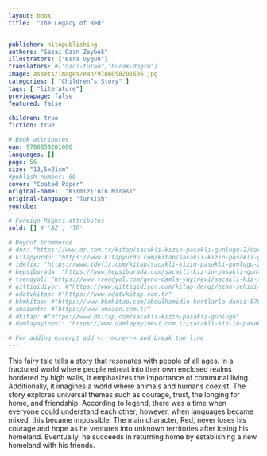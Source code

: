 ```yaml
---
layout: book
title:  "The Legacy of Red"


publisher: nitopublishing
authors: "Sezai Ozan Zeybek"
illustrators: ["Esra Uygun"]
translators: #["naci-turan","burak-dogru"]
image: assets/images/ean/9786058201606.jpg
categories: [ "Children’s Story" ]
tags: [ "literature"]
previewpage: false
featured: false

children: true
fiction: true

# Book attributes
ean: 9786058201606
languages: []
page: 56
size: "13,5x21cm"
#publish-number: 60
cover: "Coated Paper"
original-name:  "Kırmızı'nın Mirası"
original-language: "Turkish"
youtube:

# Foreign Rights attributes
sold: [] # 'AZ', 'TR'

# Buyout Ecommerce
# dnr: "https://www.dr.com.tr/kitap/sacakli-kizin-pasakli-gunlugu-2/cocuk-ve-genclik/genclik-10-yas/roman-oyku/urunno=0001893059001"
# kitapyurdu: "https://www.kitapyurdu.com/kitap/sacakli-kizin-pasakli-gunlugu-2-/560122.html&filter_name=Sa%C3%A7akl%C4%B1+K%C4%B1z%27%C4%B1n+Pasakl%C4%B1+G%C3%BCnl%C3%BC%C4%9F%C3%BC+2"
# idefix: "https://www.idefix.com/kitap/sacakli-kizin-pasakli-gunlugu-2/cocuk-ve-genclik/genclik-10-yas/roman-oyku/urunno=0001893059001"
# hepsiburada: "https://www.hepsiburada.com/sacakli-kiz-in-pasakli-gunlugu-2-damla-yayinevi-p-HBV000012ER86"
# trendyol: "https://www.trendyol.com/genc-damla-yayinevi/sacakli-kiz-in-pasakli-gunlugu-2-p-54825777"
# gittigidiyor: #"https://www.gittigidiyor.com/kitap-dergi/ezan-sehidi-adnan-menderes_pdp_732728793"
# odatvkitap: #"https://www.odatvkitap.com.tr"
# bkmkitap: #"https://www.bkmkitap.com/abdulhamidin-kurtlarla-dansi-578226"
# amazontr: #"https://www.amazon.com.tr"
# dkitap: #"https://www.dkitap.com/sacakli-kizin-pasakli-gunlugu"
# damlayayinevi: "https://www.damlayayinevi.com.tr/sacakli-kiz-in-pasakli-gunlugu-2-bu-iste-bi-terslik-var"

# For adding excerpt add <!--more--> and break the line
---
```

This fairy tale tells a story that resonates with people of all ages. In a fractured world where people retreat
into their own enclosed realms bordered by high walls, it emphasizes the importance of communal living.
Additionally, it imagines a world where animals and humans coexist. The story explores universal themes such
as courage, trust, the longing for home, and friendship. According to legend, there was a time when everyone
could understand each other; however, when languages became mixed, this became impossible. The main
character, Red, never loses his courage and hope as he ventures into unknown territories after losing his
homeland. Eventually, he succeeds in returning home by establishing a new homeland with his friends.
<!--more--> 

